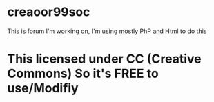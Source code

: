# creaoor99soc
This is forum I'm working on, I'm using mostly PhP and Html to do this
# This licensed under CC (Creative Commons) So it's FREE to use/Modifiy
